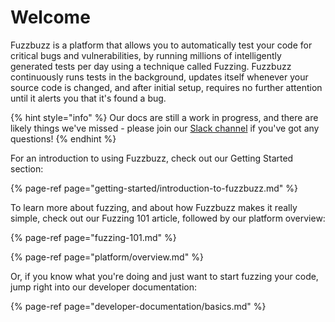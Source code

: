 # Welcome

Fuzzbuzz is a platform that allows you to automatically test your code for critical bugs and vulnerabilities, by running millions of intelligently generated tests per day using a technique called Fuzzing. Fuzzbuzz continuously runs tests in the background, updates itself whenever your source code is changed, and after initial setup, requires no further attention until it alerts you that it's found a bug.

{% hint style="info" %}
Our docs are still a work in progress, and there are likely things we've missed - please join our [Slack channel](https://slack.fuzzbuzz.io) if you've got any questions!
{% endhint %}

For an introduction to using Fuzzbuzz, check out our Getting Started section:

{% page-ref page="getting-started/introduction-to-fuzzbuzz.md" %}

To learn more about fuzzing, and about how Fuzzbuzz makes it really simple, check out our Fuzzing 101 article, followed by our platform overview:

{% page-ref page="fuzzing-101.md" %}

{% page-ref page="platform/overview.md" %}

Or, if you know what you're doing and just want to start fuzzing your code, jump right into our developer documentation:

{% page-ref page="developer-documentation/basics.md" %}

